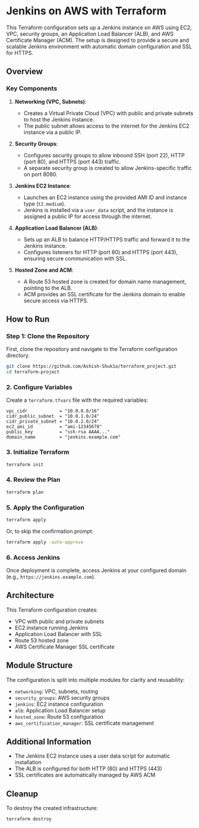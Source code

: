 # Jenkins on AWS with Terraform

This Terraform configuration sets up a Jenkins instance on AWS using EC2, VPC, security groups, an Application Load Balancer (ALB), and AWS Certificate Manager (ACM). The setup is designed to provide a secure and scalable Jenkins environment with automatic domain configuration and SSL for HTTPS.

## Overview

### Key Components

1. **Networking (VPC, Subnets)**:
   - Creates a Virtual Private Cloud (VPC) with public and private subnets to host the Jenkins instance.
   - The public subnet allows access to the internet for the Jenkins EC2 instance via a public IP.

2. **Security Groups**:
   - Configures security groups to allow inbound SSH (port 22), HTTP (port 80), and HTTPS (port 443) traffic.
   - A separate security group is created to allow Jenkins-specific traffic on port 8080.

3. **Jenkins EC2 Instance**:
   - Launches an EC2 instance using the provided AMI ID and instance type (`t2.medium`).
   - Jenkins is installed via a `user_data` script, and the instance is assigned a public IP for access through the internet.

4. **Application Load Balancer (ALB)**:
   - Sets up an ALB to balance HTTP/HTTPS traffic and forward it to the Jenkins instance.
   - Configures listeners for HTTP (port 80) and HTTPS (port 443), ensuring secure communication with SSL.
   
5. **Hosted Zone and ACM**:
   - A Route 53 hosted zone is created for domain name management, pointing to the ALB.
   - ACM provides an SSL certificate for the Jenkins domain to enable secure access via HTTPS.

## How to Run

### Step 1: Clone the Repository

First, clone the repository and navigate to the Terraform configuration directory.

```bash
git clone https://github.com/Ashish-Shuk1a/terraform_project.git
cd terraform-project
```

### 2. Configure Variables

Create a `terraform.tfvars` file with the required variables:

```hcl
vpc_cidr            = "10.0.0.0/16"
cidr_public_subnet  = "10.0.1.0/24"
cidr_private_subnet = "10.0.2.0/24"
ec2_ami_id          = "ami-12345678"
public_key          = "ssh-rsa AAAA..."
domain_name         = "jenkins.example.com"
```

### 3. Initialize Terraform

```bash
terraform init
```

### 4. Review the Plan

```bash
terraform plan
```

### 5. Apply the Configuration

```bash
terraform apply
```

Or, to skip the confirmation prompt:

```bash
terraform apply -auto-approve
```

### 6. Access Jenkins

Once deployment is complete, access Jenkins at your configured domain (e.g., `https://jenkins.example.com`).

## Architecture

This Terraform configuration creates:

- VPC with public and private subnets
- EC2 instance running Jenkins
- Application Load Balancer with SSL
- Route 53 hosted zone
- AWS Certificate Manager SSL certificate

## Module Structure

The configuration is split into multiple modules for clarity and reusability:

- `networking`: VPC, subnets, routing
- `security_groups`: AWS security groups
- `jenkins`: EC2 instance configuration
- `alb`: Application Load Balancer setup
- `hosted_zone`: Route 53 configuration
- `aws_certification_manager`: SSL certificate management

## Additional Information

- The Jenkins EC2 instance uses a user data script for automatic installation
- The ALB is configured for both HTTP (80) and HTTPS (443)
- SSL certificates are automatically managed by AWS ACM

## Cleanup

To destroy the created infrastructure:

```bash
terraform destroy
```
